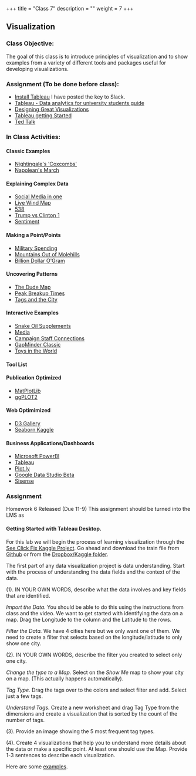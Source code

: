 +++
title = "Class 7"
description = ""
weight = 7
+++

## Visualization

### Class Objective:

The goal of this class is to introduce principles of visualization and to show examples from a variety of different tools and packages useful for developing visualizations.

### Assignment (To be done before class):
- [Install Tableau](https://www.tableau.com/tft/activation) I have posted the key to Slack.
- [Tableau - Data analytics for university students guide](https://www.tableau.com/university-students)
- [Designing Great Visualizations](http://www.tableau.com/sites/default/files/media/designing-great-visualizations.pdf)
- [Tableau getting Started](http://www.tableau.com/learn/tutorials/on-demand/getting-started)
- [Ted Talk](https://www.ted.com/talks/david_mccandless_the_beauty_of_data_visualization#t-304102)

### In Class Activities:

#### Classic Examples
- [Nightingale's 'Coxcombs'](http://understandinguncertainty.org/coxcombs)
- [Napolean's March](https://commons.wikimedia.org/wiki/File%3AMinard.png)

#### Explaining Complex Data
- [Social Media in one](http://mashable.com/2017/07/11/conversation-prism-brian-solis-update-2017/#FMeXfLhzlqOI)
- [Live Wind Map](http://hint.fm/wind/)
- [538](http://projects.fivethirtyeight.com/2016-election-forecast/?ex_cid=rrpromo)
- [Trump vs Clinton 1](http://www.realclearpolitics.com/epolls/2016/president/us/general_election_trump_vs_clinton-5491.html)
- [Sentiment](https://www.kaggle.com/donyoe/d/mrisdal/2016-us-presidential-debates/vp-debate-sentiments-and-difference-btwn-debates)

#### Making a Point/Points
- [Military Spending](http://www.theguardian.com/news/datablog/2010/apr/01/information-is-beautiful-military-spending)
- [Mountains Out of Molehills](http://www.informationisbeautiful.net/visualizations/mountains-out-of-molehills/)
- [Billion Dollar O'Gram](http://www.informationisbeautiful.net/visualizations/billion-dollar-o-gram-2013/)

#### Uncovering Patterns
- [The Dude Map](http://qz.com/316906/the-dude-map-how-american-men-refer-to-their-bros/)<br>
- [Peak Breakup Times](http://www.informationisbeautiful.net/2010/peak-break-up-times-on-facebook/)
- [Tags and the City](https://www.tagsandthecity.net/san-francisco-bay-area/)

#### Interactive Examples
- [Snake Oil Supplements](http://www.informationisbeautiful.net/visualizations/snake-oil-supplements/)
- [Media](http://www.informationisbeautiful.net/visualizations/mountains-out-of-molehills/)
- [Campaign Staff Connections](http://www.nytimes.com/interactive/2015/05/17/us/elections/2016-presidential-campaigns-staff-connections-clinton-bush-cruz-paul-rubio-walker.html)
- [GapMinder Classic](http://www.gapminder.org/tools/#_chart-type=bubbles)
- [Toys in the World](http://www.gapminder.org/dollar-street/matrix?thing=Toys&countries=World&regions=World&zoom=4&row=1&lowIncome=26&highIncome=15000&lang=en)

#### Tool List
#### Publication Optimized
- [MatPlotLib](http://matplotlib.org)
- [ggPLOT2](http://docs.ggplot2.org/current/)

#### Web Optimimized
- [D3 Gallery](https://github.com/d3/d3/wiki/Gallery)
- [Seaborn Kaggle](https://www.kaggle.com/omarelgabry/titanic/a-journey-through-titanic)

#### Business Applications/Dashboards
- [Microsoft PowerBI](https://powerbi.microsoft.com/en-us/)
- [Tableau](http://www.tableau.com/stories/workbook/understand-your-business-glance)
- [Plot.ly](https://plot.ly)
- [Google Data Studio Beta](https://datastudio.google.com/u/0/navigation/reporting)
- [Sisense](https://www.sisense.com)


### Assignment
Homework 6 Released (Due 11-9)
This assignment should be turned into the LMS as

#### Getting Started with Tableau Desktop.
For this lab we will begin the process of learning visualization through the [See Click Fix Kaggle Project](https://www.kaggle.com/c/see-click-predict-fix).  Go ahead and download the train file from [Github](https://raw.githubusercontent.com/theusual/kaggle-seeclickfix-ensemble/master/Bryan/Data/train.csv) or from the [Dropbox/Kaggle folder](https://www.dropbox.com/sh/1jrwf7ojow5js9t/AABaFESbOX81yotc3AuBNa0Za?dl=0).

The first part of any data visualization project is data understanding. Start with the process of understanding the data fields and the context of the data.

(1). IN YOUR OWN WORDS, describe what the data involves and key fields that are identified.

*Import the Data.*  You should be able to do this using the instructions from class and the video.
We want to get started with identifying the data on a map.  Drag the Longitude to the column and the Latitude to the rows.

*Filter the Data.*  We have 4 cities here but we only want one of them.  We need to create a filter that selects based on the longitude/latitude to only show one city.

(2). IN YOUR OWN WORDS, describe the filter you created to select only one city.

*Change the type to a Map.*  Select on the *Show Me* map to show your city on a map.  (This actually happens automatically).

*Tag Type.* Drag the tags over to the colors and select filter and add.  Select just a few tags.

*Understand Tags*.  Create a new worksheet and drag Tag Type from the dimensions and create a visualization that is sorted by the count of the number of tags.

(3). Provide an image showing the 5 most frequent tag types.

(4).  Create 4 visualizations that help you to understand more details about the data or make a specific point.  At least one should use the Map.  Provide 1-3 sentences to describe each visualization.

Here are some [examples](https://gist.github.com/jkuruzovich/a3b49f5004ad1e466ae5ddc97662d3e6).

